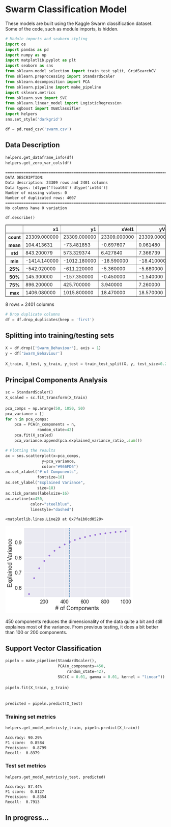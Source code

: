 # Swarm Classification Model
These models are built using the Kaggle Swarm classification dataset. Some of the code, such as module imports, is hidden.


```python
# Module imports and seaborn styling
import os
import pandas as pd
import numpy as np
import matplotlib.pyplot as plt
import seaborn as sns
from sklearn.model_selection import train_test_split, GridSearchCV
from sklearn.preprocessing import StandardScaler
from sklearn.decomposition import PCA
from sklearn.pipeline import make_pipeline
import sklearn.metrics
from sklearn.svm import SVC
from sklearn.linear_model import LogisticRegression
from xgboost import XGBClassifier
import helpers
sns.set_style('darkgrid')
```


```python
df = pd.read_csv('swarm.csv')
```

## Data Description


```python
helpers.get_dataframe_info(df)
helpers.get_zero_var_cols(df)
```

    ================================================================================
    DATA DESCRIPTION:
    Data description: 23309 rows and 2401 columns
    Data types: [dtype('float64') dtype('int64')]
    Number of missing values: 0
    Number of duplicated rows: 4607
    ================================================================================
    No columns have 0 variation



```python
df.describe()
```




<div>
<style scoped>
    .dataframe tbody tr th:only-of-type {
        vertical-align: middle;
    }

    .dataframe tbody tr th {
        vertical-align: top;
    }

    .dataframe thead th {
        text-align: right;
    }
</style>
<table border="1" class="dataframe">
  <thead>
    <tr style="text-align: right;">
      <th></th>
      <th>x1</th>
      <th>y1</th>
      <th>xVel1</th>
      <th>yVel1</th>
      <th>xA1</th>
      <th>yA1</th>
      <th>xS1</th>
      <th>yS1</th>
      <th>xC1</th>
      <th>yC1</th>
      <th>...</th>
      <th>yVel200</th>
      <th>xA200</th>
      <th>yA200</th>
      <th>xS200</th>
      <th>yS200</th>
      <th>xC200</th>
      <th>yC200</th>
      <th>nAC200</th>
      <th>nS200</th>
      <th>Swarm_Behaviour</th>
    </tr>
  </thead>
  <tbody>
    <tr>
      <th>count</th>
      <td>23309.000000</td>
      <td>23309.000000</td>
      <td>23309.000000</td>
      <td>23309.000000</td>
      <td>23309.000000</td>
      <td>23309.000000</td>
      <td>23309.000000</td>
      <td>23309.000000</td>
      <td>23309.000000</td>
      <td>23309.000000</td>
      <td>...</td>
      <td>23309.000000</td>
      <td>23309.000000</td>
      <td>23309.000000</td>
      <td>23309.000000</td>
      <td>23309.000000</td>
      <td>23309.000000</td>
      <td>23309.000000</td>
      <td>23309.000000</td>
      <td>23309.000000</td>
      <td>23309.000000</td>
    </tr>
    <tr>
      <th>mean</th>
      <td>104.413631</td>
      <td>-73.481853</td>
      <td>-0.697607</td>
      <td>0.061480</td>
      <td>-0.147964</td>
      <td>0.152034</td>
      <td>-1.055732</td>
      <td>-0.731546</td>
      <td>-0.034915</td>
      <td>0.077123</td>
      <td>...</td>
      <td>0.086824</td>
      <td>-0.126276</td>
      <td>0.127497</td>
      <td>-1.526260</td>
      <td>-0.118891</td>
      <td>-0.012388</td>
      <td>0.085076</td>
      <td>26.433995</td>
      <td>2.130679</td>
      <td>0.341242</td>
    </tr>
    <tr>
      <th>std</th>
      <td>843.200079</td>
      <td>573.329374</td>
      <td>6.427840</td>
      <td>7.366739</td>
      <td>0.376078</td>
      <td>0.588582</td>
      <td>26.388570</td>
      <td>20.684183</td>
      <td>0.559690</td>
      <td>0.628478</td>
      <td>...</td>
      <td>7.683539</td>
      <td>0.378830</td>
      <td>0.570589</td>
      <td>73.903764</td>
      <td>7.002853</td>
      <td>0.555143</td>
      <td>0.614603</td>
      <td>34.136098</td>
      <td>7.431911</td>
      <td>0.474136</td>
    </tr>
    <tr>
      <th>min</th>
      <td>-1414.140000</td>
      <td>-1012.180000</td>
      <td>-18.590000</td>
      <td>-18.410000</td>
      <td>-1.000000</td>
      <td>-1.000000</td>
      <td>-944.070000</td>
      <td>-847.910000</td>
      <td>-2.680000</td>
      <td>-2.680000</td>
      <td>...</td>
      <td>-18.440000</td>
      <td>-1.040000</td>
      <td>-1.000000</td>
      <td>-4079.230000</td>
      <td>-370.240000</td>
      <td>-2.680000</td>
      <td>-2.680000</td>
      <td>0.000000</td>
      <td>0.000000</td>
      <td>0.000000</td>
    </tr>
    <tr>
      <th>25%</th>
      <td>-542.020000</td>
      <td>-611.220000</td>
      <td>-5.360000</td>
      <td>-5.680000</td>
      <td>-0.230000</td>
      <td>-0.010000</td>
      <td>0.000000</td>
      <td>0.000000</td>
      <td>-0.040000</td>
      <td>-0.020000</td>
      <td>...</td>
      <td>-5.600000</td>
      <td>-0.190000</td>
      <td>0.000000</td>
      <td>0.000000</td>
      <td>0.000000</td>
      <td>-0.070000</td>
      <td>0.000000</td>
      <td>2.000000</td>
      <td>0.000000</td>
      <td>0.000000</td>
    </tr>
    <tr>
      <th>50%</th>
      <td>145.300000</td>
      <td>-157.350000</td>
      <td>-0.450000</td>
      <td>-1.540000</td>
      <td>0.000000</td>
      <td>0.000000</td>
      <td>0.000000</td>
      <td>0.000000</td>
      <td>0.000000</td>
      <td>0.000000</td>
      <td>...</td>
      <td>-0.780000</td>
      <td>0.000000</td>
      <td>0.000000</td>
      <td>0.000000</td>
      <td>0.000000</td>
      <td>0.000000</td>
      <td>0.000000</td>
      <td>12.000000</td>
      <td>0.000000</td>
      <td>0.000000</td>
    </tr>
    <tr>
      <th>75%</th>
      <td>896.200000</td>
      <td>425.700000</td>
      <td>3.940000</td>
      <td>7.260000</td>
      <td>0.000000</td>
      <td>0.940000</td>
      <td>0.000000</td>
      <td>0.000000</td>
      <td>0.000000</td>
      <td>0.020000</td>
      <td>...</td>
      <td>7.480000</td>
      <td>0.000000</td>
      <td>0.540000</td>
      <td>0.000000</td>
      <td>0.000000</td>
      <td>0.000000</td>
      <td>0.030000</td>
      <td>35.000000</td>
      <td>1.000000</td>
      <td>1.000000</td>
    </tr>
    <tr>
      <th>max</th>
      <td>1406.080000</td>
      <td>1015.800000</td>
      <td>18.470000</td>
      <td>18.570000</td>
      <td>1.000000</td>
      <td>1.040000</td>
      <td>68.560000</td>
      <td>234.740000</td>
      <td>2.680000</td>
      <td>2.680000</td>
      <td>...</td>
      <td>18.490000</td>
      <td>1.000000</td>
      <td>1.040000</td>
      <td>255.990000</td>
      <td>57.840000</td>
      <td>2.680000</td>
      <td>2.680000</td>
      <td>142.000000</td>
      <td>64.000000</td>
      <td>1.000000</td>
    </tr>
  </tbody>
</table>
<p>8 rows × 2401 columns</p>
</div>




```python
# Drop duplicate columns
df = df.drop_duplicates(keep = 'first')
```

## Splitting into training/testing sets


```python
X = df.drop(['Swarm_Behaviour'], axis = 1)
y = df['Swarm_Behaviour']

X_train, X_test, y_train, y_test = train_test_split(X, y, test_size=0.2, random_state=42)
```

## Principal Components Analysis


```python
sc = StandardScaler()
X_scaled = sc.fit_transform(X_train)

pca_comps = np.arange(50, 1050, 50)
pca_variance = []
for n in pca_comps:
    pca = PCA(n_components = n,
              random_state=42)
    pca.fit(X_scaled)
    pca_variance.append(pca.explained_variance_ratio_.sum())
```


```python
# Plotting the results
ax = sns.scatterplot(x=pca_comps,
                y=pca_variance,
                color="#966FD6")
ax.set_xlabel("# of Components",
              fontsize=18)
ax.set_ylabel("Explained Variance",
              size=18)
ax.tick_params(labelsize=16)
ax.axvline(x=450,
           color="steelblue",
           linestyle="dashed")
```




    <matplotlib.lines.Line2D at 0x7fa1b0cd0520>




    
![png](output_11_1.png)
    


450 components reduces the dimensionality of the data quite a bit and still explaines most of the variance. From previous testing, it does a bit better than 100 or 200 components.

## Support Vector Classification


```python
pipeln = make_pipeline(StandardScaler(), 
                       PCA(n_components=450,
                           random_state=42), 
                       SVC(C = 0.01, gamma = 0.01, kernel = "linear"))

pipeln.fit(X_train, y_train)


predicted = pipeln.predict(X_test)
```

### Training set metrics


```python
helpers.get_model_metrics(y_train, pipeln.predict(X_train))
```

    Accuracy: 90.29%
    F1 score:  0.8584
    Precision:  0.8799
    Recall:  0.8379


### Test set metrics


```python
helpers.get_model_metrics(y_test, predicted)
```

    Accuracy: 87.44%
    F1 score:  0.8127
    Precision:  0.8354
    Recall:  0.7913


## In progress...


```python

```
